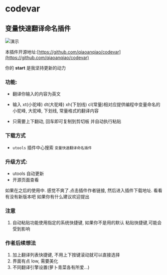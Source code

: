 # codevar
## 变量快速翻译命名插件

![演示](http://ww1.sinaimg.cn/large/0076ZmKJly1g8m4bsr0hcg30tg0lywzi.gif)

本插件开源地址:[https://github.com/qiaoanqiao/codevar](https://github.com/qiaoanqiao/codevar) 

你的 **start** 是我坚持更新的动力

### 功能:

- 翻译你输入的内容为英文

- 输入 xt(小驼峰) dt(大驼峰) xh(下划线) cl(常量)相对应提供编程中变量命名的小驼峰, 大驼峰, 下划线, 常量格式的翻译内容

- 只需要上下翻动, 回车即可复制到剪切板 并自动执行粘贴

### 下载方式    

- `utools` 插件中心搜索 `变量快速翻译命名插件`

### 升级方式:

- utools 自动更新
- 开源页面查看

如果在之后的使用中. 感觉不爽了.点击插件作者链接, 然后进入插件下载地址. 看看有没有新版本吧
如果你有什么建议欢迎提出

### 注意

1. 自动粘贴功能使用指定的系统快捷键, 如果你不是用的默认 粘贴快捷键,可能会受到影响

### 作者后续想法
1. 加上翻译列表快捷键, 不用上下按键滚动就可以直接选择
2. 界面有点 low, 需要美化
3. 不同翻译引擎设置(萝卜青菜各有所爱...)